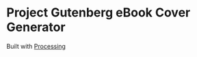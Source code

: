 Project Gutenberg eBook Cover Generator
================

Built with [Processing](http://processing.org)
